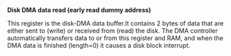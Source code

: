 **Disk DMA data read (early read dummy address)**

This register is the disk-DMA data buffer.It contains 2 bytes of data that are either sent to (write) or received from (read) the disk. The DMA controller automatically transfers data to or from this register and RAM, and when the DMA data is finished (length=0) it causes a disk block interrupt.

